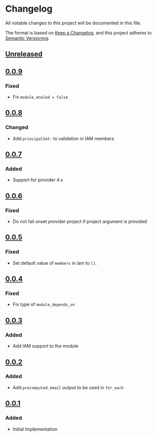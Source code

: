 # Changelog

All notable changes to this project will be documented in this file.

The format is based on [Keep a Changelog](https://keepachangelog.com/en/1.0.0/),
and this project adheres to [Semantic Versioning](https://semver.org/spec/v2.0.0.html).

## [Unreleased]

## [0.0.9]

### Fixed

- Fix `module_enaled = false`

## [0.0.8]

### Changed

- Add `principalSet:` to validation in IAM members

## [0.0.7]

### Added

- Support for provider 4.x

## [0.0.6]

### Fixed

- Do not fail unset provider project if project argument is provided

## [0.0.5]

### Fixed

- Set default value of `members` in iam to `[]`.

## [0.0.4]

### Fixed

- Fix type of `module_depends_on`

## [0.0.3]

### Added

- Add IAM support to the module
## [0.0.2]

### Added

- Add `precomputed_email` output to be used in `for_each`

## [0.0.1]

### Added

- Initial Implementation

<!-- markdown-link-check-disable -->

[unreleased]: https://github.com/mineiros-io/terraform-google-service-account/compare/v0.0.9...HEAD
[0.0.9]: https://github.com/mineiros-io/terraform-google-service-account/releases/tag/v0.0.8...v0.0.9

<!-- markdown-link-check-disabled -->
[0.0.8]: https://github.com/mineiros-io/terraform-google-service-account/releases/tag/v0.0.7...v0.0.8
[0.0.7]: https://github.com/mineiros-io/terraform-google-service-account/releases/tag/v0.0.6...v0.0.7
[0.0.6]: https://github.com/mineiros-io/terraform-google-service-account/releases/tag/v0.0.5...v0.0.6
[0.0.5]: https://github.com/mineiros-io/terraform-google-service-account/releases/tag/v0.0.4...v0.0.5
[0.0.4]: https://github.com/mineiros-io/terraform-google-service-account/releases/tag/v0.0.3...v0.0.4
[0.0.3]: https://github.com/mineiros-io/terraform-google-service-account/releases/tag/v0.0.2...v0.0.3
[0.0.2]: https://github.com/mineiros-io/terraform-google-service-account/releases/tag/v0.0.1...v0.0.2
[0.0.1]: https://github.com/mineiros-io/terraform-google-service-account/releases/tag/v0.0.1
